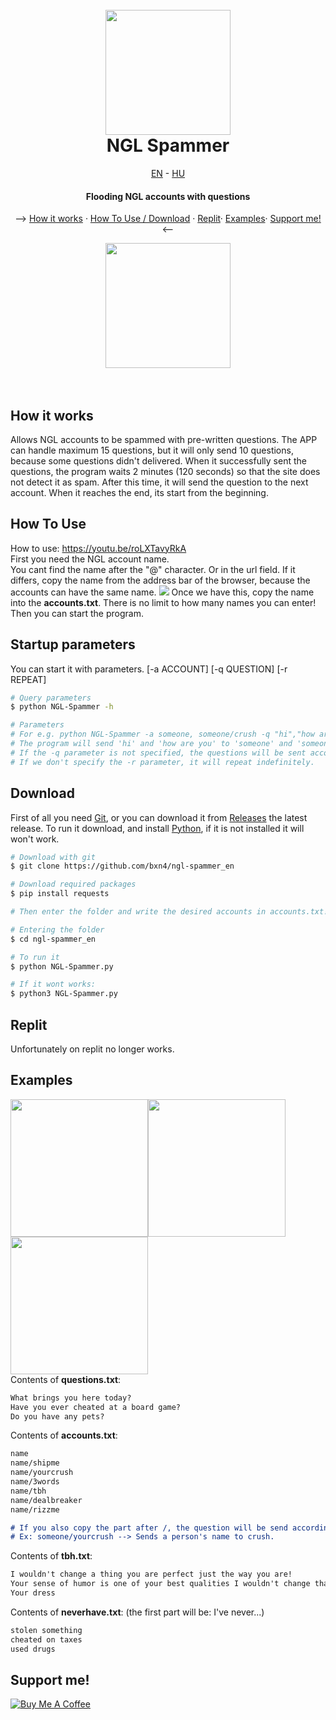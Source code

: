 <h1 align="center">
 <br>
<img src="https://user-images.githubusercontent.com/78733248/212997444-e311a1e9-cfae-4217-8118-ac23512723a9.jpg" width="200"></a>
  <br>
  NGL Spammer
</h1>
<p align="center"><a href="https://github.com/BXn4/NGL-Spammer_en">EN</a> - <a href="https://github.com/BXn4/NGL-Spammer">HU</a></p>
<h4 align="center">Flooding NGL accounts with questions</h4>
<p align="center">
<p align="center">
  --> <a href="#how-it-works">How it works</a> ·
  <a href="#how-to-use">How To Use / Download</a> ·
  <a href="#replit">Replit</a>·
  <a href="#examples">Examples</a>·
    <a href="#support-me">Support me!</a> <--
</p>
<p align="center">
<img src="https://user-images.githubusercontent.com/78733248/213006672-89089652-3251-4fd1-9bb2-e3d3507903c7.gif" width=200><br><br><br></p></img>

## How it works
Allows NGL  accounts to be spammed with pre-written questions. The APP can handle maximum 15 questions, but it will only send 10 questions, because some questions didn't delivered. When it successfully sent the questions, the program waits 2  minutes (120 seconds) so that the site does not detect it as spam. After this time, it will send the question to the next account. When it reaches the end, its start from the beginning.

## How To Use
How to use: https://youtu.be/roLXTavyRkA<br>
First you need the NGL account name. <br> You cant find the name after the "@" character. Or in the url field.
If it differs, copy the name from the address bar of the browser, because the accounts can have the same name.
<img src="https://user-images.githubusercontent.com/78733248/213011344-bfaf61fa-9e02-4fe8-a70c-eeb99e19f341.png">
Once we have this, copy the name into the **accounts.txt**.
There is no limit to how many names you can enter!
Then you can start the program.
## Startup parameters
You can start it with parameters.
[-a ACCOUNT] [-q QUESTION] [-r REPEAT]
```bash
# Query parameters
$ python NGL-Spammer -h

# Parameters
# For e.g. python NGL-Spammer -a someone, someone/crush -q "hi","how are you?","What's up?" -r 10
# The program will send 'hi' and 'how are you' to 'someone' and 'someone/crush' 10 times repeat
# If the -q parameter is not specified, the questions will be sent according to the question type.
# If we don't specify the -r parameter, it will repeat indefinitely.
```

## Download
First of all you need [Git](https://git-scm.com), or you can download it from  [Releases](https://github.com/bxn4/ngl-spammer_en/releases) the latest release.
To run it download, and install [Python](https://www.python.org/), if it is not installed  it will won't work.

```bash
# Download with git
$ git clone https://github.com/bxn4/ngl-spammer_en

# Download required packages
$ pip install requests

# Then enter the folder and write the desired accounts in accounts.txt! (in case if you missed it)

# Entering the folder
$ cd ngl-spammer_en

# To run it
$ python NGL-Spammer.py

# If it wont works:
$ python3 NGL-Spammer.py
```

## Replit
Unfortunately on replit no longer works.

## Examples
<img src="https://user-images.githubusercontent.com/78733248/216411554-c4521db5-0c03-4853-a487-ca1f76a92a54.png" width=220></img><img src="https://user-images.githubusercontent.com/78733248/216411573-38f7d70e-0c55-4108-b18c-cd81569e0047.png" width=220></img><img src="https://user-images.githubusercontent.com/78733248/216411578-8b03308e-b10e-4a8c-8120-9662b93b7086.png" width=220></img><br>
Contents of **questions.txt**:
```markdown
What brings you here today?
Have you ever cheated at a board game?
Do you have any pets?
```
Contents of **accounts.txt**:
```markdown
name
name/shipme
name/yourcrush
name/3words
name/tbh
name/dealbreaker
name/rizzme

# If you also copy the part after /, the question will be send accordingly to that part.
# Ex: someone/yourcrush --> Sends a person's name to crush.
```
Contents of **tbh.txt**:
```markdown
I wouldn't change a thing you are perfect just the way you are!
Your sense of humor is one of your best qualities I wouldn't change that
Your dress
```
Contents of **neverhave.txt**: (the first part will be: I've never...)
```markdown
stolen something
cheated on taxes
used drugs
```
## Support me!

<a href="https://www.buymeacoffee.com/bence912" target="_blank"><img src="https://www.buymeacoffee.com/assets/img/custom_images/purple_img.png" alt="Buy Me A Coffee">

